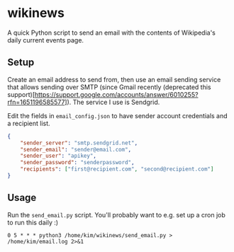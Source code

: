 # wikinews

A quick Python script to send an email with the contents of Wikipedia's daily current events page.

## Setup

Create an email address to send from, then use an email sending service that allows sending over SMTP (since Gmail recently (deprecated this support)[https://support.google.com/accounts/answer/6010255?rfn=1651196585577]).
The service I use is Sendgrid. 

Edit the fields in `email_config.json` to have sender account credentials and a recipient list.

```json
{
    "sender_server": "smtp.sendgrid.net",
    "sender_email": "sender@email.com",
    "sender_user": "apikey",
    "sender_password": "senderpassword",
    "recipients": ["first@recipient.com", "second@recipient.com"]
}
```

## Usage

Run the `send_email.py` script. You'll probably want to e.g. set up a cron job to run this daily :)

```
0 5 * * * python3 /home/kim/wikinews/send_email.py > /home/kim/email.log 2>&1
```
